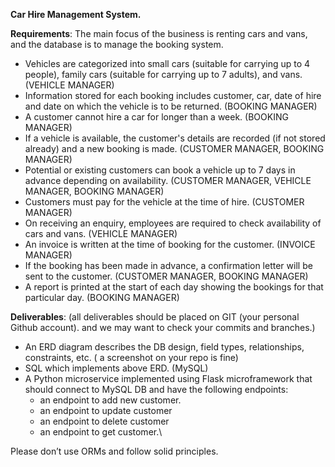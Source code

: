 **Car Hire Management System.**

**Requirements**: 
The main focus of the business is renting cars and vans, and the database is to manage the booking system.  
* Vehicles are categorized into small cars (suitable for carrying up to 4 people), family cars (suitable for carrying up to 7 adults), and vans. (VEHICLE MANAGER)
* Information stored for each booking includes customer, car, date of hire and date on which the vehicle is to be returned. (BOOKING MANAGER)
* A customer cannot hire a car for longer than a week. (BOOKING MANAGER)
* If a vehicle is available, the customer's details are recorded (if not stored already) and a new booking is made. (CUSTOMER MANAGER, BOOKING MANAGER)
* Potential or existing customers can book a vehicle up to 7 days in advance depending on availability. (CUSTOMER MANAGER, VEHICLE MANAGER, BOOKING MANAGER)
* Customers must pay for the vehicle at the time of hire. (CUSTOMER MANAGER)
* On receiving an enquiry, employees are required to check availability of cars and vans. (VEHICLE MANAGER)
* An invoice is written at the time of booking for the customer. (INVOICE MANAGER)
* If the booking has been made in advance, a confirmation letter will be sent to the customer. (CUSTOMER MANAGER, BOOKING MANAGER)
* A report is printed at the start of each day showing the bookings for that particular day. (BOOKING MANAGER)  


**Deliverables**: (all deliverables should be placed on GIT (your personal Github account). and we may want to check your commits and branches.)
* An ERD diagram describes the DB design, field types, relationships, constraints, etc. ( a screenshot on your repo is fine)
* SQL which implements above ERD. (MySQL)
* A Python microservice implemented using Flask microframework that should connect to MySQL DB and have the following endpoints:
  * an endpoint to add new customer.
  * an endpoint to update customer
  * an endpoint to delete customer
  * an endpoint to get customer.\
  
Please don’t use ORMs and follow solid principles.